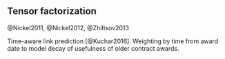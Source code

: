 ## Tensor factorization

<!--
### Implementation notes:

* Start a new Python project `matchmaker-rescal`.
* Only command-line interface (~ minimum viable product)
* Produce results in EDN (<https://github.com/swaroopch/edn_format>).
* Consider also <https://github.com/nzhiltsov/Ext-RESCAL>?
* Learning to rank with <http://fa.bianp.net/blog/2012/learning-to-rank-with-scikit-learn-the-pairwise-transform/>?
-->

@Nickel2011, @Nickel2012, @Zhiltsov2013

<!--
### Tensor representation of RDF

Tensors provide modelling simplicity: multiple relations can be represented in a higher-order tensor.
Sparse adjacency matrices generated from RDF are often challenging to process.
Tensors are multidimensional arrays. A natural way to represent multi-graphs is to use adjacency tensors.
Tensor order
RDF data can be represented as a third-order tensor.
Adjacency tensors
Slices: two-dimensional subarrays of tensors (i.e. matrices)
- Mode-3 slices are referred to as frontal slices (in a third-order tensor)
- Frontal slices of tensors correspond to adjacency matrices of given predicates.
Fibers: one-dimensional subarrays of tensors (i.e. vectors)
Tensor factorization
Latent factors

Two modes of a three-way tensors are formed by concatenating dataset's entities (subjects and objects).
Entities are not assumed to be homogeneous. They may instantiate different classes.
The third mode represents the relations (i.e. predicates).
$n \times n \time m$ tensor $\chi$. $n$ is the number of entities, $m$ is the number of relations.

Dealing with the noise in the data
Perspective of probabilistic databases

Hybrid approaches combining multiple methods
- E.g., re-ranking

Three-way tensor = third order tensor

Tensor factorization ~ tensor completion

TODO: Introduce modelling RDF data with three-way tensors. (With diagrams!)

Link prediction ranks entries in the reconstructed tensor by their values.

Can we say that tensors are a representational formalism for statistical relational learning?

Tensors balance expressiveness with complexity of their model.
Tensors can be considered multidimensional arrays.

Traditional methods for statistical relational learning, such as Markov logic networks, suffer from poor scalability.
Tensor factorization was shown to scale well.

No distinction between ontological and instance relations is maintained.
In this way, ontologies are handled as soft constraints [@Nickel2013a, p. 66].
The model of RDF data does not draw a distinction between terminological and instance data (TBox and ABox).
Both classes and instances are modelled as entities.
*"ontologies are handled like soft constraints, meaning that the additional information present in an ontology guides the factorization to semantically more reasonable results"* [@Nickel2012, p. 273]

*"local closed world assumption (LCWA), which is often used for training relational models"* [@Nickel2016, p. 13]
*"Training on all-positive data is tricky, because the model might easily over generalize."* [@Nickel2016, p. 24]
Negative examples can be generated by type constraints for predicates or valid ranges of literals.
@Nickel2016 proposes generating negative examples by "perturbing" true triples. (Basically, switching subjects in triples sharing the same predicate.) This generates "type-consistent" triples.
Switching objects in triples sharing the same predicate (under LCWA) is valid for functional properties.
@Nickel2016 proposes an approach that assumes the generated triples to be likely false.

Binary predicates in RDF ~ dyadic relations
-->

<!--
### Tensor factorization

Theoretical generalization of the abilities of tensor factorization is in @Nickel2013b.

Tensor factorization is inefficient if data contains a lot of strongly connected graph components.
Decomposition addresses high dimensionality and sparsity.

Alternative approach: Markov Random Fields (very flexible, but computationally expensive)
-->

<!--
### RESCAL

RESCAL was introduced in @Nickel2011.
It is a method based on factorization of a three-way tensor.
RESCAL does not require strict feature modelling.
RESCAL is a supervised machine learning method.
Unlike RDF, tensors can represent higher-order relations.
RESCAL exploits idiosyncratic properties of relational data.
It is able to use contextual data more distant in the relational graph. (=> collective learning)
RESCAL achieves leading performance for link prediction tasks.
RESCAL *"explains triples via pairwise interactions of latent features"* [@Nickel2016, p. 17]
RESCAL may be used to generate similarities between entities that may be then used in non-relational methods.
RESCAL was shown to be superior for link prediction tasks on two datasets. Nevertheless, what is the best machine learning method remains dataset-specific.
*"The main advantage of RESCAL, if compared to other tensor factorizations, is that it can exploit a collective learning effect when applied to relational data."* [@Nickel2012, p. 272]
@Nickel2012 shows how the execution of RESCAL can be parallelized and distributed across multiple computing nodes.
RESCAL adopts a closed world assumption: *"RESCAL approaches the problem of learning from positive examples only, by assuming that missing triples are very likely not true, an approach that makes sense in a high-dimensional but sparse domain."* [@Nickel2012, p. 273]
*"RESCAL can be regarded as a latent-variable model for multi-relational data"* [@Nickel2012, p. 273]
RESCAL is also fundamentally simpler than other tensor factorization methods. It is implemented in 120 lines of  code using standard Python/NumPy [@Nickel2011]. (It has low Kolmogorov complexity.)
Collective learning via latent components of the factorization.

**Comparison with matrix factorization**

RESCAL is similar to matrix factorization methods used in recommender systems [@Nickel2016, p. 18]
Matrix factorization (MF) offers good scalability, predictive accuracy, and modelling flexibility [@Koren2009, p. 44]
MF allows to incorporate both explicit and implicit feedback.
However, reshaping tensors into matrices causes data loss.
-->

Time-aware link prediction [@Kuchar2016].
Weighting by time from award date to model decay of usefulness of older contract awards.

<!--
### Handling literals

The original version of RESCAL [@Nickel2011] ignores literals.
@Nickel2012 introduces an extension of RESCAL to handle literals.
Preprocessing literals: discretization of ordinal values, tokenization of plain texts, stemming words
Naïve use of literals dramatically increases the dimensionality of the generated tensors.
Literals are included as entities, even though they never appear as subjects. This would make tensors even sparser.
@Nickel2012 proposes to handle literals by separate matrix factorization.
-->

<!--
### Feature selection

There is a need to balance expressiveness of the latent features with runtime of tensor factorization.

:awardedBidder (i.e. pc:awardedTender/pc:bidder, weighted by pc:awardDate)
pc:mainObject
pc:additionalObject
skos:closeMatch
skos:related
skos:broaderTransitive
rov:orgActivity

Experiments with YAGO in @Nickel2012 also include materialized `rdf:type` inferences.
- Should we do the same?
-->

<!--
### Learning to rank

Use a learning-to-rank method to optimize weights of features.
-->
